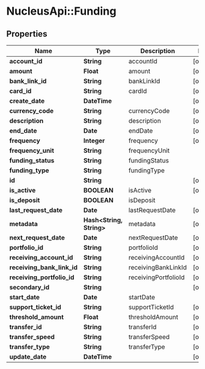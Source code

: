 # NucleusApi::Funding

## Properties
Name | Type | Description | Notes
------------ | ------------- | ------------- | -------------
**account_id** | **String** | accountId | [optional] 
**amount** | **Float** | amount | [optional] 
**bank_link_id** | **String** | bankLinkId | [optional] 
**card_id** | **String** | cardId | [optional] 
**create_date** | **DateTime** |  | [optional] 
**currency_code** | **String** | currencyCode | [optional] 
**description** | **String** | description | [optional] 
**end_date** | **Date** | endDate | [optional] 
**frequency** | **Integer** | frequency | [optional] 
**frequency_unit** | **String** | frequencyUnit | 
**funding_status** | **String** | fundingStatus | 
**funding_type** | **String** | fundingType | 
**id** | **String** |  | [optional] 
**is_active** | **BOOLEAN** | isActive | [optional] 
**is_deposit** | **BOOLEAN** | isDeposit | 
**last_request_date** | **Date** | lastRequestDate | [optional] 
**metadata** | **Hash&lt;String, String&gt;** | metadata | [optional] 
**next_request_date** | **Date** | nextRequestDate | [optional] 
**portfolio_id** | **String** | portfolioId | [optional] 
**receiving_account_id** | **String** | receivingAccountId | [optional] 
**receiving_bank_link_id** | **String** | receivingBankLinkId | [optional] 
**receiving_portfolio_id** | **String** | receivingPortfolioId | [optional] 
**secondary_id** | **String** |  | [optional] 
**start_date** | **Date** | startDate | 
**support_ticket_id** | **String** | supportTicketId | [optional] 
**threshold_amount** | **Float** | thresholdAmount | [optional] 
**transfer_id** | **String** | transferId | [optional] 
**transfer_speed** | **String** | transferSpeed | [optional] 
**transfer_type** | **String** | transferType | [optional] 
**update_date** | **DateTime** |  | [optional] 


